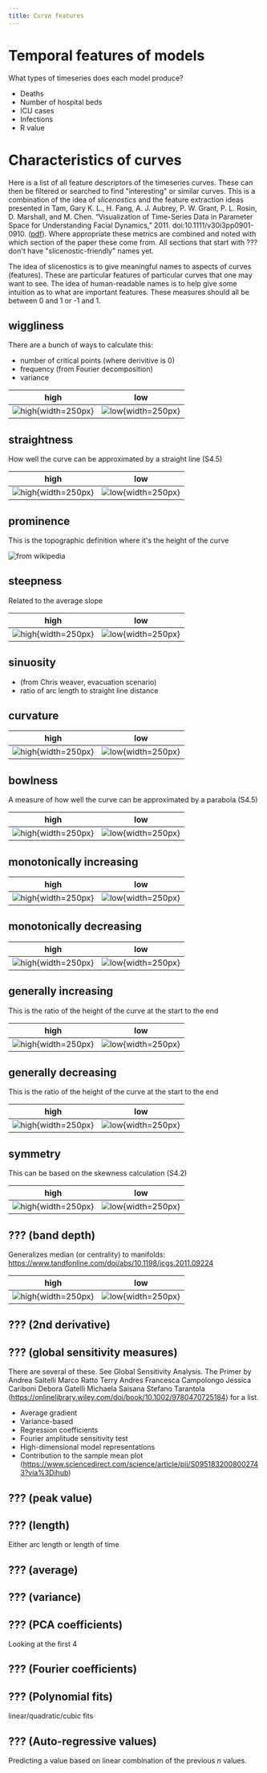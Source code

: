 ```yaml
---
title: Curve features
---
```


# Temporal features of models

What types of timeseries does each model produce?

* Deaths
* Number of hospital beds
* ICU cases
* Infections
* R value

# Characteristics of curves

Here is a list of all feature descriptors of the timeseries curves. These can
then be filtered or searched to find "interesting" or similar curves. This is a
combination of the idea of *slicenostics* and the feature extraction ideas
presented in Tam, Gary K. L., H. Fang, A. J. Aubrey, P. W. Grant, P. L. Rosin,
D. Marshall, and M. Chen. “Visualization of Time-Series Data in Parameter Space
for Understanding Facial Dynamics,” 2011. doi:10.1111/v30i3pp0901-0910.
([pdf](https://users.cs.cf.ac.uk/Paul.Rosin/resources/papers/EuroVis11-Final.pdf)).
Where appropriate these metrics are combined and noted with which section of
the paper these come from. All sections that start with ??? don't have 
"slicenostic-friendly" names yet.

The idea of slicenostics is to give meaningful names to aspects of curves
(features). These are particular features of particular curves that one may
want to see. The idea of human-readable names is to help give some intuition as
to what are important features. These measures should all be between 0 and 1 or
-1 and 1.

## wiggliness

There are a bunch of ways to calculate this:

* number of critical points (where derivitive is 0)
* frequency (from Fourier decomposition)
* variance

| **high** | **low** |
| :----: | :----: |
| ![high](images/waviness_high.png){width=250px} | ![low](images/straightness_high.png){width=250px} |

## straightness

How well the curve can be approximated by a straight line (S4.5)

| **high** | **low** |
| :----: | :----: |
| ![high](images/straightness_high.png){width=250px} | ![low](images/symmetry_low.png){width=250px} |

## prominence

This is the topographic definition where it's the height of the curve

![from wikipedia](https://upload.wikimedia.org/wikipedia/commons/thumb/0/08/Topographic_isolation_and_prominence.svg/400px-Topographic_isolation_and_prominence.svg.png)

## steepness

Related to the average slope

| **high** | **low** |
| :----: | :----: |
| ![high](images/steepness_high.png){width=250px} | ![low](images/steepness_low.png){width=250px} |

## sinuosity 

- (from Chris weaver, evacuation scenario) 
- ratio of arc length to straight line distance

## curvature

| **high** | **low** |
| :----: | :----: |
| ![high](images/smooth_high.png){width=250px} | ![low](images/smoothness_low.png){width=250px} |

## bowlness

A measure of how well the curve can be approximated by a parabola (S4.5)

| **high** | **low** |
| :----: | :----: |
| ![high](images/bowlness_high.png){width=250px} | ![low](images/bowlness_low.png){width=250px} |

## monotonically increasing

| **high** | **low** |
| :----: | :----: |
| ![high](images/monotonic_increasing.png){width=250px} | ![low](images/monotonic_decrease.png){width=250px} |

## monotonically decreasing

| **high** | **low** |
| :----: | :----: |
| ![high](images/monotonic_decrease.png){width=250px} | ![low](images/monotonic_increasing.png){width=250px} |

## generally increasing

This is the ratio of the height of the curve at the start to the end

| **high** | **low** |
| :----: | :----: |
| ![high](images/general_increase.png){width=250px} | ![low](images/generally_down.png){width=250px} |

## generally decreasing

This is the ratio of the height of the curve at the start to the end

| **high** | **low** |
| :----: | :----: |
| ![high](images/generally_down.png){width=250px} | ![low](images/general_increase.png){width=250px} |

## symmetry

This can be based on the skewness calculation (S4.2)

| **high** | **low** |
| :----: | :----: |
| ![high](images/symmetry_high.png){width=250px} | ![low](images/symmetry_low.png){width=250px} |


## ??? (band depth)

Generalizes median (or centrality) to manifolds: https://www.tandfonline.com/doi/abs/10.1198/jcgs.2011.09224

| **high** | **low** |
| :----: | :----: |
| ![high](images/band_depth_high.png){width=250px} | ![low](images/band_depth_low.png){width=250px} |

## ??? (2nd derivative)

## ??? (global sensitivity measures)

There are several of these. See Global Sensitivity Analysis. The Primer by
Andrea Saltelli Marco Ratto Terry Andres Francesca Campolongo Jessica Cariboni
Debora Gatelli Michaela Saisana Stefano Tarantola
(https://onlinelibrary.wiley.com/doi/book/10.1002/9780470725184) for a list.

* Average gradient
* Variance-based
* Regression coefficients
* Fourier amplitude sensitivity test
* High-dimensional model representations
* Contribution to the sample mean plot (https://www.sciencedirect.com/science/article/pii/S0951832008002743?via%3Dihub)

## ??? (peak value)

## ??? (length)

Either arc length or length of time

## ??? (average)

## ??? (variance)

## ??? (PCA coefficients)

Looking at the first 4

## ??? (Fourier coefficients)

## ??? (Polynomial fits)

linear/quadratic/cubic fits

## ??? (Auto-regressive values)

Predicting a value based on linear combination of the previous $n$ values.

